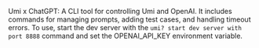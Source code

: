 Umi x ChatGPT: A CLI tool for controlling Umi and OpenAI. It includes commands for managing prompts, adding test cases, and handling timeout errors. To use, start the dev server with the `umi? start dev server with port 8888` command and set the OPENAI_API_KEY environment variable.
